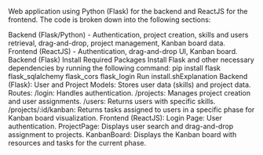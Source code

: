 Web application using Python (Flask) for the backend and ReactJS for the frontend. The code is broken down into the following sections:

Backend (Flask/Python) - Authentication, project creation, skills and users retrieval, drag-and-drop, project management, Kanban board data.
Frontend (ReactJS) - Authentication, drag-and-drop UI, Kanban board.
Backend (Flask)
Install Required Packages
Install Flask and other necessary dependencies by running the following command:
pip install flask flask_sqlalchemy flask_cors flask_login
Run install.shExplanation
Backend (Flask):
User and Project Models: Stores user data (skills) and project data.
Routes:
/login: Handles authentication.
/projects: Manages project creation and user assignments.
/users: Returns users with specific skills.
/projects/:id/kanban: Returns tasks assigned to users in a specific phase for Kanban board visualization.
Frontend (ReactJS):
Login Page: User authentication.
ProjectPage: Displays user search and drag-and-drop assignment to projects.
KanbanBoard: Displays the Kanban board with resources and tasks for the current phase.
